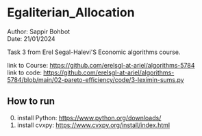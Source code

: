 # Egaliterian_Allocation
Author: Sappir Bohbot </br>
Date: 21/01/2024

Task 3 from Erel Segal-Halevi'S Economic algorithms course.</br>

link to Course: https://github.com/erelsgl-at-ariel/algorithms-5784 </br>
link to code: https://github.com/erelsgl-at-ariel/algorithms-5784/blob/main/02-pareto-efficiency/code/3-leximin-sums.py

## How to run
0. install Python: https://www.python.org/downloads/
1. install cvxpy: https://www.cvxpy.org/install/index.html


